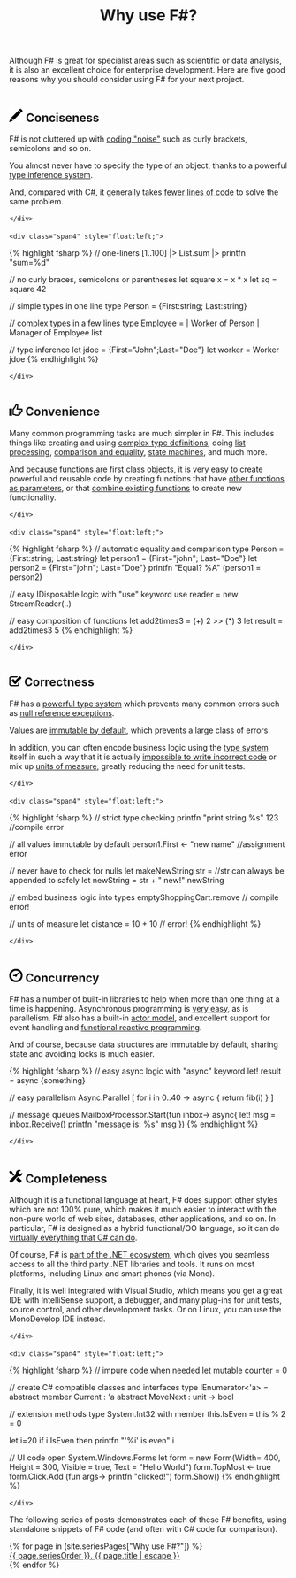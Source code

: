 ﻿---
layout: page
title: "Why use F#?"
description: "Why you should consider using F# for your next project"
nav: why-use-fsharp
hasIcons: 1
image: "/assets/img/four-concepts2.png"
---

Although F# is great for specialist areas such as scientific or data analysis, it is also an excellent choice for enterprise development. Here are five good reasons why you should consider using F# for  your next project. 

<div class="row">  
    <div class="span4" style="float:right;">
<h2><img src="/assets/img/glyphicons/glyphicons_030_pencil.png" class="bs-icon"> Conciseness</h2>

<p>
F# is not cluttered up with <a href="/posts/fvsc-sum-of-squares/">coding "noise"</a> such as curly brackets, semicolons and so on. 
</p>
<p>
You almost never have to specify the type of an object, thanks to a powerful <a href="/posts/conciseness-type-inference/">type inference system</a>. 
</p>
<p>
And, compared with C#, it generally takes <a href="/posts/fvsc-download/">fewer lines of code</a> to solve the same problem.
</p>

	</div>

    <div class="span4" style="float:left;">

{% highlight fsharp %}
// one-liners
[1..100] |> List.sum |> printfn "sum=%d"

// no curly braces, semicolons or parentheses
let square x = x * x
let sq = square 42 

// simple types in one line
type Person = {First:string; Last:string}

// complex types in a few lines
type Employee = 
  | Worker of Person
  | Manager of Employee list

// type inference
let jdoe = {First="John";Last="Doe"}
let worker = Worker jdoe
{% endhighlight %}

	</div>
    
</div>

<div class="row">  
    <div class="span4" style="float:right;">
<h2><img src="/assets/img/glyphicons/glyphicons_343_thumbs_up.png" class="bs-icon"> Convenience</h2>

<p>
Many common programming tasks are much simpler in F#.  This includes things like creating and using <a href="/posts/conciseness-type-definitions/">complex type definitions</a>, doing <a href="/posts/conciseness-extracting-boilerplate/">list processing</a>, <a href="/posts/convenience-types/">comparison and equality</a>, <a href="/posts/designing-with-types-representing-states/">state machines</a>, and much more. 
</p>
<p>
And because functions are first class objects, it is very easy to create powerful and reusable code by creating functions that have <a href="/posts/conciseness-extracting-boilerplate/">other functions as parameters</a>, or that <a href="/posts/conciseness-functions-as-building-blocks/">combine existing functions</a> to create new functionality. 
</p>


	</div>
    
    <div class="span4" style="float:left;">
{% highlight fsharp %}
// automatic equality and comparison
type Person = {First:string; Last:string}
let person1 = {First="john"; Last="Doe"}
let person2 = {First="john"; Last="Doe"}
printfn "Equal? %A"  (person1 = person2)

// easy IDisposable logic with "use" keyword
use reader = new StreamReader(..)

// easy composition of functions
let add2times3 = (+) 2 >> (*) 3
let result = add2times3 5
{% endhighlight %}

	</div>

</div>

<div class="row">  
    <div class="span4" style="float:right;">
<h2><img src="/assets/img/glyphicons/glyphicons_150_check.png" class="bs-icon"> Correctness</h2>

<p>
F# has a <a href="/posts/correctness-type-checking/">powerful type system</a> which prevents many common errors such as <a href="/posts/the-option-type/#option-is-not-null">null reference exceptions</a>.
</p>
<p>
Values are <a href="/posts/correctness-immutability/">immutable by default</a>, which prevents a large class of errors.
</p>
<p>
In addition, you can often encode business logic using the <a href="/posts/correctness-exhaustive-pattern-matching/">type system</a> itself in such a way that it is actually <a href="/posts/designing-for-correctness/">impossible to write incorrect code</a> or mix up <a href="/posts/units-of-measure/">units of measure</a>, greatly reducing the need for unit tests.   
</p>

	</div>

    <div class="span4" style="float:left;">
{% highlight fsharp %}
// strict type checking
printfn "print string %s" 123 //compile error

// all values immutable by default
person1.First <- "new name"  //assignment error 

// never have to check for nulls
let makeNewString str = 
   //str can always be appended to safely
   let newString = str + " new!"
   newString

// embed business logic into types
emptyShoppingCart.remove   // compile error!

// units of measure
let distance = 10<m> + 10<ft> // error!
{% endhighlight %}

	</div>
</div>


<div class="row">  
    <div class="span4" style="float:right;">
<h2><img src="/assets/img/glyphicons/glyphicons_054_clock.png" class="bs-icon"> Concurrency</h2>

<p>
F# has a number of built-in libraries to help when more than one thing at a time is happening. Asynchronous programming is <a href="/posts/concurrency-async-and-parallel/">very easy</a>, as is parallelism. F# also has a built-in <a href="/posts/concurrency-actor-model/">actor model</a>, and excellent support for event handling and <a href="/posts/concurrency-reactive/">functional reactive programming</a>. 
</p>
<p>
And of course, because data structures are immutable by default, sharing state and avoiding locks is much easier.
</p>
	</div>

    <div class="span4" style="float:left;">
{% highlight fsharp %}
// easy async logic with "async" keyword
let! result = async {something}

// easy parallelism
Async.Parallel [ for i in 0..40 -> 
      async { return fib(i) } ]

// message queues
MailboxProcessor.Start(fun inbox-> async{
	let! msg = inbox.Receive()
	printfn "message is: %s" msg
	})
{% endhighlight %}

	</div>
</div>	

<div class="row">  
    <div class="span4" style="float:right;">
<h2><img src="/assets/img/glyphicons/glyphicons_280_settings.png" class="bs-icon"> Completeness</h2>

<p>
Although it is a functional language at heart, F# does support other styles which are not 100% pure, which makes it much easier to interact with the non-pure world of web sites, databases, other applications, and so on. In particular, F# is designed as a hybrid functional/OO language, so it can do <a href="/posts/completeness-anything-csharp-can-do/">virtually everything that C# can do</a>.  
</p>
<p>
Of course, F# is <a href="/posts/completeness-seamless-dotnet-interop/">part of the .NET ecosystem</a>, which gives you seamless access to all the third party .NET libraries and tools. It runs on most platforms, including Linux and smart phones (via Mono).
</p>
<p>
Finally, it is well integrated with Visual Studio, which means you get a great IDE with IntelliSense support, a debugger, and many plug-ins for unit tests, source control, and other development tasks. Or on Linux, you can use the MonoDevelop IDE instead.
</p>

	</div>

    <div class="span4" style="float:left;">
{% highlight fsharp %}
// impure code when needed
let mutable counter = 0

// create C# compatible classes and interfaces
type IEnumerator<'a> = 
    abstract member Current : 'a
    abstract MoveNext : unit -> bool 

// extension methods
type System.Int32 with
    member this.IsEven = this % 2 = 0

let i=20
if i.IsEven then printfn "'%i' is even" i
	
// UI code
open System.Windows.Forms 
let form = new Form(Width= 400, Height = 300, 
   Visible = true, Text = "Hello World") 
form.TopMost <- true
form.Click.Add (fun args-> printfn "clicked!")
form.Show()
{% endhighlight %}

	</div>
	
</div>

The following series of posts demonstrates each of these F# benefits, using standalone snippets of F# code (and often with C# code for comparison).  

<div class="well">
	{% for page in (site.seriesPages["Why use F#?"]) %}
	<div><a href="{{ page.url }}/" title="{{ page.title | escape }}">{{ page.seriesOrder }}. {{ page.title | escape }}</a></div>
	{% endfor %}
</div>
